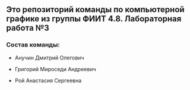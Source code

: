 ## Это репозиторий команды по компьютерной графике из группы ФИИТ 4.8. Лабораторная работа №3
### Состав команды:

- Анучин Дмитрий Олегович

- Григорий Мироседи Андреевич

- Рой Анастасия Сергеевна
